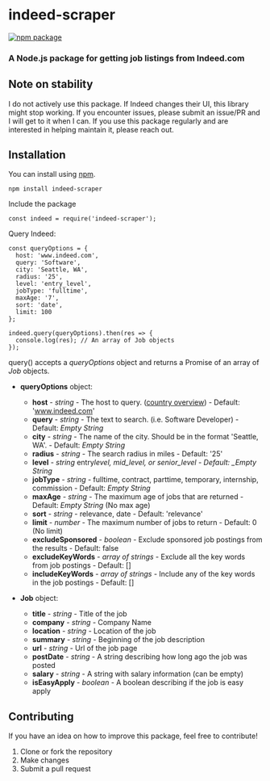 # indeed-scraper

[![npm package](https://nodei.co/npm/indeed-scraper.png?downloads=true&downloadRank=true&stars=true)](https://nodei.co/npm/indeed-scraper/)

### A Node.js package for getting job listings from Indeed.com

## Note on stability

I do not actively use this package. If Indeed changes their UI, this library might stop working. If you encounter issues, please submit an issue/PR and I will get to it when I can. If you use this package regularly and are interested in helping maintain it, please reach out.

## Installation

You can install using [npm](https://www.npmjs.com/package/indeed-scraper).

```
npm install indeed-scraper
```

Include the package

```
const indeed = require('indeed-scraper');
```

Query Indeed:

```
const queryOptions = {
  host: 'www.indeed.com',
  query: 'Software',
  city: 'Seattle, WA',
  radius: '25',
  level: 'entry_level',
  jobType: 'fulltime',
  maxAge: '7',
  sort: 'date',
  limit: 100
};

indeed.query(queryOptions).then(res => {
  console.log(res); // An array of Job objects
});
```

query() accepts a _queryOptions_ object and returns a Promise of an array of _Job_ objects.

- **queryOptions** object:
  - **host** - *string* - The host to query. ([country overview](https://www.indeed.com/worldwide)) - Default: 'www.indeed.com'
  - **query** - _string_ - The text to search. (i.e. Software Developer) - Default: _Empty String_
  - **city** - *string* - The name of the city. Should be in the format 'Seattle, WA'. - Default: *Empty String*
  - **radius** - _string_ - The search radius in miles - Default: '25'
  - **level** - *string* entry*level, mid_level, or senior_level - Default: \_Empty String*
  - **jobType** - _string_ - fulltime, contract, parttime, temporary, internship, commission - Default: _Empty String_
  - **maxAge** - *string* - The maximum age of jobs that are returned - Default: *Empty String* (No max age)
  - **sort** - _string_ - relevance, date - Default: 'relevance'
  - **limit** - *number* - The maximum number of jobs to return - Default: 0 (No limit)
  - **excludeSponsored** - _boolean_ - Exclude sponsored job postings from the results - Default: false
  - **excludeKeyWords** - *array of strings* - Exclude all the key words from job postings - Default: []
  - **includeKeyWords** - *array of strings* - Include any of the key words in the job postings - Default: []

- **Job** object:
  - **title** - *string* - Title of the job
  - **company** - _string_ - Company Name
  - **location** - *string* - Location of the job
  - **summary** - _string_ - Beginning of the job description
  - **url** - *string* - Url of the job page
  - **postDate** - _string_ - A string describing how long ago the job was posted
  - **salary** - *string* - A string with salary information (can be empty)
  - **isEasyApply** - _boolean_ - A boolean describing if the job is easy apply

## Contributing

If you have an idea on how to improve this package, feel free to contribute!

1. Clone or fork the repository
2. Make changes
3. Submit a pull request
